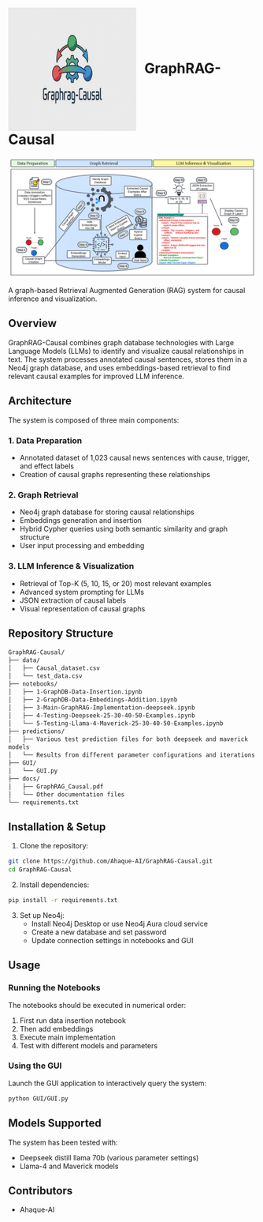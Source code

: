 <h1>
  <img src="docs/GraphRAG-Causal-Logo.jpeg" alt="GraphRAG-Causal Logo" width="260" height="250" style="vertical-align: middle; margin-right: 10px;">
  GraphRAG-Causal
</h1>

![GraphRAG-Causal Architecture](docs/GraphRAG-Architecture.png)

A graph-based Retrieval Augmented Generation (RAG) system for causal inference and visualization.

## Overview

GraphRAG-Causal combines graph database technologies with Large Language Models (LLMs) to identify and visualize causal relationships in text. The system processes annotated causal sentences, stores them in a Neo4j graph database, and uses embeddings-based retrieval to find relevant causal examples for improved LLM inference.

## Architecture

The system is composed of three main components:

### 1. Data Preparation
- Annotated dataset of 1,023 causal news sentences with cause, trigger, and effect labels
- Creation of causal graphs representing these relationships

### 2. Graph Retrieval
- Neo4j graph database for storing causal relationships
- Embeddings generation and insertion
- Hybrid Cypher queries using both semantic similarity and graph structure
- User input processing and embedding

### 3. LLM Inference & Visualization
- Retrieval of Top-K (5, 10, 15, or 20) most relevant examples
- Advanced system prompting for LLMs
- JSON extraction of causal labels
- Visual representation of causal graphs

## Repository Structure

```
GraphRAG-Causal/
├── data/
│   ├── Causal_dataset.csv
│   └── test_data.csv
├── notebooks/
│   ├── 1-GraphDB-Data-Insertion.ipynb
│   ├── 2-GraphDB-Data-Embeddings-Addition.ipynb
│   ├── 3-Main-GraphRAG-Implementation-deepseek.ipynb
│   ├── 4-Testing-Deepseek-25-30-40-50-Examples.ipynb
│   └── 5-Testing-Llama-4-Maverick-25-30-40-50-Examples.ipynb
├── predictions/
│   ├── Various test prediction files for both deepseek and maverick models
│   └── Results from different parameter configurations and iterations
├── GUI/
│   └── GUI.py
├── docs/
│   ├── GraphRAG_Causal.pdf
│   └── Other documentation files
└── requirements.txt
```

## Installation & Setup

1. Clone the repository:
```bash
git clone https://github.com/Ahaque-AI/GraphRAG-Causal.git
cd GraphRAG-Causal
```

2. Install dependencies:
```bash
pip install -r requirements.txt
```

3. Set up Neo4j:
   - Install Neo4j Desktop or use Neo4j Aura cloud service
   - Create a new database and set password
   - Update connection settings in notebooks and GUI

## Usage

### Running the Notebooks
The notebooks should be executed in numerical order:
1. First run data insertion notebook
2. Then add embeddings
3. Execute main implementation
4. Test with different models and parameters

### Using the GUI
Launch the GUI application to interactively query the system:
```bash
python GUI/GUI.py
```

## Models Supported

The system has been tested with:
- Deepseek distill llama 70b (various parameter settings)
- Llama-4 and Maverick models

## Contributors

- Ahaque-AI
